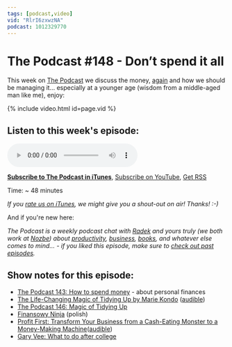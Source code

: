 ```yaml
---
tags: [podcast,video]
vid: "RlrI6zxwzNA"
podcast: 1012329770
---
```


# The Podcast #148 - Don’t spend it all

This week on [The Podcast][p] we discuss the money, [again](/podcast-143) and how we should be managing it... especially at a younger age (wisdom from a middle-aged man like me), enjoy:

{% include video.html id=page.vid %}

<!--More-->

## Listen to this week's episode:

<audio controls>
<source src="https://files.nozbe.com/podcast/148.mp3" type="audio/mpeg">
</audio>

**[Subscribe to The Podcast in iTunes][i]**, [Subscribe on YouTube][y], [Get RSS][rss]

Time: ~ 48 minutes

*If you [rate us on iTunes][i], we might give you a shout-out on air! Thanks! :-)*

And if you're new here:

*The Podcast is a weekly podcast chat with [Radek][r] and yours truly (we both work at [Nozbe][n]) about [productivity](/productivity), [business](/business), [books](/books), and whatever else comes to mind… - if you liked this episode, make sure to [check out past episodes](/podcast).*

## Show notes for this episode:

  * [The Podcast 143: How to spend money](/podcast-143) \- about personal finances
  * [The Life-Changing Magic of Tidying Up by Marie Kondo](https://www.amazon.com/Life-Changing-Magic-Tidying-Decluttering-Organizing/dp/1607747308/) ([audible](https://www.audible.com/pd/Self-Development/The-Life-Changing-Magic-of-Tidying-Audiobook/B01M03NLJY))
  * [The Podcast 146: Magic of Tidying Up](/podcast-146)
  * [Finansowy Ninja](https://finansowyninja.pl/) (polish)
  * [Profit First: Transform Your Business from a Cash-Eating Monster to a Money-Making Machine](https://www.amazon.com/Profit-First-Transform-Cash-Eating-Money-Making/dp/073521414X/)([audible](https://www.audible.com/pd/Business/Profit-First-Audiobook/B06X15WX5B))
  * [Gary Vee: What to do after college](https://www.youtube.com/watch?v=RBXZlYdiizk)

[y]: https://michael.gratis/thepodcastyt
[rss]: https://thepodcast.fm/episodes?format=RSS
[e]: /podcast-148

[p]: /podcast
[n]: https://nozbe.com/?a=mike
[r]: https://michael.gratis/radex
[i]: https://michael.gratis/thepodcast
[o]: https://michael.gratis/ipadonly

